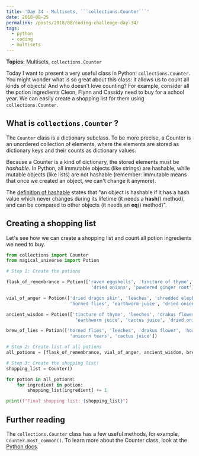 ```yaml
---
title: 'Day 34 - Multisets, ```collections.Counter```'
date: 2018-08-25
permalink: /posts/2018/08/coding-challenge-day-34/
tags:
  - python
  - coding
  - multisets
---
```


**Topics:** Multisets, ```collections.Counter```
 
Today I want to present a very useful class in Python: ```collections.Counter```. You might wonder what is so great about this class: it allows us to count all kinds of objects! And who doesn't love counting? For example, consider all the potion ingredients Cleon, Flynn and Cassidy need to buy for a school year. We can easily create a shopping list for them using ```collections.Counter```.

## What is ```collections.Counter``` ?

The ```Counter``` class is a dictionary subclass. To be more precise, a Counter is an unordered collection of elements, where the elements are stored as dictionary keys and their counts as dictionary values.   
    
Because a Counter is a kind of dictionary, the stored elements must be *hashable*. In Python, all immutable objects (like strings) are hashable, while mutable objects (like lists) are not hashable (remember: immutable means that once we created an object, we can't change it anymore).

The [definition of hashable](https://docs.python.org/3.7/glossary.html) states that "an object is hashable if it has a hash value which never changes during its lifetime (it needs a __hash__() method), and can be compared to other objects (it needs an __eq__() method)".
   
## Creating a shopping list

Let's see how we can create a shopping list and count all potion ingredients we need to buy.

```python
from collections import Counter
from magical_universe import Potion

# Step 1: Create the potions

flask_of_remembrance = Potion(['raven eggshells', 'tincture of thyme', 'unicorn tears',
                                'dried onions', 'powdered ginger root'])

vial_of_anger = Potion(['dried dragon skin', 'leeches', 'shredded elephant tusk',
                        'horned flies', 'earthworm juice', 'dried onions'])

ancient_wisdom = Potion(['tincture of thyme', 'leeches', 'drakus flower', 'lavender sprig',
                          'earthworm juice', 'cactus juice', 'dried onions'])

brew_of_lies = Potion(['horned flies', 'leeches', 'drakus flower', 'horned flies',
                        'unicorn tears', 'cactus juice'])

# Step 2: Create list of all potions
all_potions = [flask_of_remembrance, vial_of_anger, ancient_wisdom, brew_of_lies]

# Step 3: Create the shopping list!
shopping_list = Counter()

for potion in all_potions:
    for ingredient in potion:
        shopping_list[ingredient] += 1

print(f"Final shopping list: {shopping_list}")
```

## Further reading

The ```collections.Counter``` class has a few useful methods, for example, ```Counter.most_common()```. To learn more about the Counter class, look at the [Python docs](https://docs.python.org/3/library/collections.html#collections.Counter).
